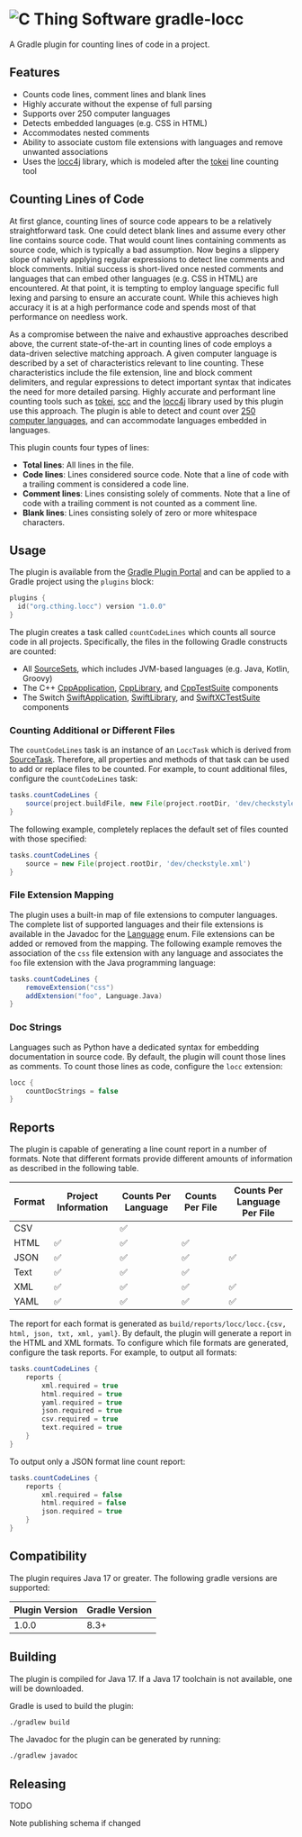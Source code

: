 # ![C Thing Software](https://www.cthing.com/branding/CThingSoftware-57x60.png "C Thing Software") gradle-locc

A Gradle plugin for counting lines of code in a project.

## Features

* Counts code lines, comment lines and blank lines
* Highly accurate without the expense of full parsing
* Supports over 250 computer languages
* Detects embedded languages (e.g. CSS in HTML)
* Accommodates nested comments
* Ability to associate custom file extensions with languages and remove unwanted associations
* Uses the [locc4j](https://github.com/cthing/locc4j) library, which is modeled after the
  [tokei](https://github.com/XAMPPRocky/tokei) line counting tool

## Counting Lines of Code

At first glance, counting lines of source code appears to be a relatively straightforward task. One could
detect blank lines and assume every other line contains source code. That would count lines containing
comments as source code, which is typically a bad assumption. Now begins a slippery slope of naively
applying regular expressions to detect line comments and block comments. Initial success is short-lived
once nested comments and languages that can embed other languages (e.g. CSS in HTML) are encountered. At
that point, it is tempting to employ language specific full lexing and parsing to ensure an accurate
count. While this achieves high accuracy it is at a high performance code and spends most of that performance
on needless work.

As a compromise between the naive and exhaustive approaches described above, the current state-of-the-art in
counting lines of code employs a data-driven selective matching approach. A given computer language is
described by a set of characteristics relevant to line counting. These characteristics include the file
extension, line and block comment delimiters, and regular expressions to detect important syntax that
indicates the need for more detailed parsing. Highly accurate and performant line counting tools such as
[tokei](https://github.com/XAMPPRocky/tokei), [scc](https://github.com/boyter/scc) and the
[locc4j](https://github.com/cthing/locc4j) library used by this plugin use this approach. The
plugin is able to detect and count over [250 computer languages](TODO),
and can accommodate languages embedded in languages.

This plugin counts four types of lines:

* **Total lines**: All lines in the file.
* **Code lines**: Lines considered source code. Note that a line of code with a trailing comment is considered
  a code line.
* **Comment lines**: Lines consisting solely of comments. Note that a line of code with a trailing comment is
  not counted as a comment line.
* **Blank lines**: Lines consisting solely of zero or more whitespace characters.

## Usage

The plugin is available from the [Gradle Plugin Portal](TODO) and can be applied to a Gradle project using the
`plugins` block:

```kotlin
plugins {
  id("org.cthing.locc") version "1.0.0"
}
```

The plugin creates a task called `countCodeLines` which counts all source code in all projects. Specifically, the
files in the following Gradle constructs are counted:

* All [SourceSets](https://docs.gradle.org/current/javadoc/org/gradle/api/tasks/SourceSetContainer.html),
  which includes JVM-based languages (e.g. Java, Kotlin, Groovy)
* The C++ [CppApplication](https://docs.gradle.org/current/javadoc/org/gradle/language/cpp/CppApplication.html),
  [CppLibrary](https://docs.gradle.org/current/javadoc/org/gradle/language/cpp/CppLibrary.html),
  and [CppTestSuite](https://docs.gradle.org/current/javadoc/org/gradle/nativeplatform/test/cpp/CppTestSuite.html)
  components
* The Switch [SwiftApplication](https://docs.gradle.org/current/javadoc/org/gradle/language/swift/SwiftApplication.html),
  [SwiftLibrary](https://docs.gradle.org/current/javadoc/org/gradle/language/swift/SwiftLibrary.html), and
  [SwiftXCTestSuite](https://docs.gradle.org/current/javadoc/org/gradle/nativeplatform/test/xctest/SwiftXCTestSuite.html)
  components

### Counting Additional or Different Files

The `countCodeLines` task is an instance of an `LoccTask` which is derived from
[SourceTask](https://docs.gradle.org/current/javadoc/org/gradle/api/tasks/SourceTask.html). Therefore, all
properties and methods of that task can be used to add or replace files to be counted. For example, to count
additional files, configure the `countCodeLines` task:

```groovy
tasks.countCodeLines {
    source(project.buildFile, new File(project.rootDir, 'dev/checkstyle.xml'))
}
```

The following example, completely replaces the default set of files counted with those specified:

```groovy
tasks.countCodeLines {
    source = new File(project.rootDir, 'dev/checkstyle.xml')
}
```

### File Extension Mapping

The plugin uses a built-in map of file extensions to computer languages. The complete list of supported languages
and their file extensions is available in the Javadoc for the [Language](TODO) enum. File extensions can be
added or removed from the mapping. The following example removes the association of the `css` file extension with
any language and associates the `foo` file extension with the Java programming language:

```groovy
tasks.countCodeLines {
    removeExtension("css")
    addExtension("foo", Language.Java)
}
```

### Doc Strings

Languages such as Python have a dedicated syntax for embedding documentation in source code. By default, the plugin
will count those lines as comments. To count those lines as code, configure the `locc` extension:

```groovy
locc {
    countDocStrings = false
}
```

## Reports

The plugin is capable of generating a line count report in a number of formats. Note that different formats
provide different amounts of information as described in the following table.

| Format | Project Information | Counts Per Language | Counts Per File | Counts Per Language Per File |
|--------|---------------------|---------------------|-----------------|------------------------------|
| CSV    |                     | &#x2705;            |                 |                              |
| HTML   | &#x2705;            | &#x2705;            | &#x2705;        |                              |  
| JSON   | &#x2705;            | &#x2705;            | &#x2705;        | &#x2705;                     |       
| Text   | &#x2705;            | &#x2705;            | &#x2705;        |                              |
| XML    | &#x2705;            | &#x2705;            | &#x2705;        | &#x2705;                     |         
| YAML   | &#x2705;            | &#x2705;            | &#x2705;        | &#x2705;                     |       

The report for each format is generated as `build/reports/locc/locc.{csv, html, json, txt, xml, yaml}`. By default,
the plugin will generate a report in the HTML and XML formats. To configure which file formats are generated,
configure the task reports. For example, to output all formats:

```groovy
tasks.countCodeLines {
    reports {
        xml.required = true
        html.required = true
        yaml.required = true
        json.required = true
        csv.required = true
        text.required = true
    }
}
```

To output only a JSON format line count report:

```groovy
tasks.countCodeLines {
    reports {
        xml.required = false
        html.required = false
        json.required = true
    }
}
```

## Compatibility

The plugin requires Java 17 or greater. The following gradle versions are supported:

| Plugin Version | Gradle Version |
|----------------|----------------|
| 1.0.0          | 8.3+           |

## Building
The plugin is compiled for Java 17. If a Java 17 toolchain is not available, one will be downloaded.

Gradle is used to build the plugin:
```bash
./gradlew build
```
The Javadoc for the plugin can be generated by running:
```bash
./gradlew javadoc
```

## Releasing
TODO

Note publishing schema if changed
